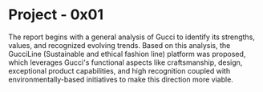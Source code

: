 <h1>Project - 0x01</h1>

The report begins with a general analysis of Gucci to identify its strengths, values, and recognized evolving trends. Based on this analysis, the GucciLine (Sustainable and ethical fashion line) platform was proposed, which leverages Gucci's functional aspects like craftsmanship, design, exceptional product capabilities, and high recognition coupled with environmentally-based initiatives to make this direction more viable.
